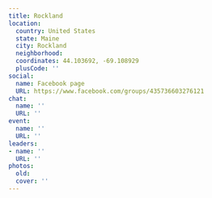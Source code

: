 ```yaml
---
title: Rockland
location:
  country: United States
  state: Maine
  city: Rockland
  neighborhood: 
  coordinates: 44.103692, -69.108929
  plusCode: ''
social:
  name: Facebook page
  URL: https://www.facebook.com/groups/435736603276121
chat:
  name: ''
  URL: ''
event:
  name: ''
  URL: ''
leaders:
- name: ''
  URL: ''
photos:
  old: 
  cover: ''
---
```

